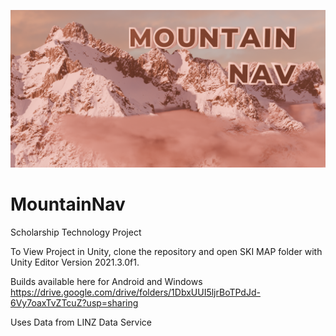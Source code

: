 ![MountainNavRender](https://github.com/mr-yak/Mountain-Nav/blob/main/PromotionalMaterial/MtMurchisonBanner.png)
# MountainNav
Scholarship Technology Project

To View Project in Unity, clone the repository and open SKI MAP folder with Unity Editor Version 2021.3.0f1.

Builds available here for Android and Windows
https://drive.google.com/drive/folders/1DbxUUI5ljrBoTPdJd-6Vy7oaxTvZTcuZ?usp=sharing 

Uses Data from LINZ Data Service
